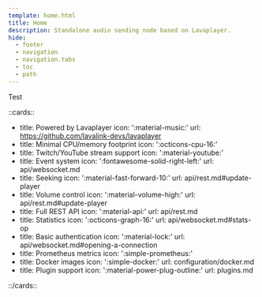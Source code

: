 ```yaml
---
template: home.html
title: Home
description: Standalone audio sending node based on Lavaplayer.
hide:
  - footer
  - navigation
  - navigation.tabs
  - toc
  - path
---
```


Test

::cards::

- title: Powered by Lavaplayer
  icon: ':material-music:'
  url: https://github.com/lavalink-devs/lavaplayer
- title: Minimal CPU/memory footprint
  icon: ':octicons-cpu-16:'
- title: Twitch/YouTube stream support
  icon: ':material-youtube:'
- title: Event system
  icon: ':fontawesome-solid-right-left:'
  url: api/websocket.md
- title: Seeking
  icon: ':material-fast-forward-10:'
  url: api/rest.md#update-player
- title: Volume control
  icon: ':material-volume-high:'
  url: api/rest.md#update-player
- title: Full REST API
  icon: ':material-api:'
  url: api/rest.md
- title: Statistics
  icon: ':octicons-graph-16:'
  url: api/websocket.md#stats-op
- title: Basic authentication
  icon: ':material-lock:'
  url: api/websocket.md#opening-a-connection
- title: Prometheus metrics
  icon: ':simple-prometheus:'
- title: Docker images
  icon: ':simple-docker:'
  url: configuration/docker.md
- title: Plugin support
  icon: ':material-power-plug-outline:'
  url: plugins.md

::/cards::